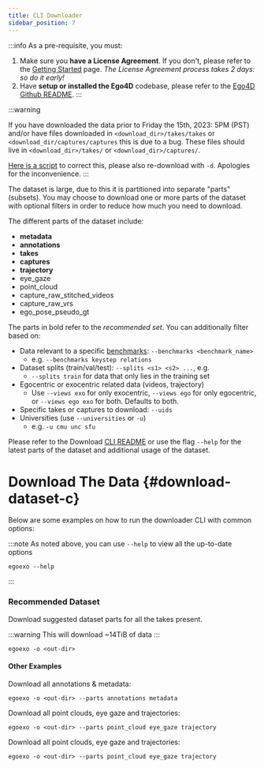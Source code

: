 ```yaml
---
title: CLI Downloader
sidebar_position: 7
---
```


:::info
As a pre-requisite, you must:
1. Make sure you **have a License Agreement**. If you don't, please refer to the
[Getting Started](../getting-started) page. *The License Agreement process takes 2 days: so do it early!*
2. Have **setup or installed the Ego4D** codebase, please refer to the [Ego4D
Github README](https://github.com/facebookresearch/Ego4d?tab=readme-ov-file#setup).
:::

:::warning

If you have downloaded the data prior to Friday the 15th, 2023: 5PM (PST)
and/or have files downloaded in `<download_dir>/takes/takes` or
`<download_dir/captures/captures` this is due to a bug. These files should live
in `<download_dir>/takes/` or `<download_dir>/captures/`. 

[Here is a script](https://gist.github.com/miguelmartin75/b2bfeec06e51ce217ab2613761d9cd7b) to correct this, please also re-download with `-d`. Apologies for the inconvenience.
:::

The dataset is large, due to this it is partitioned into separate "parts"
(subsets). You may choose to download one or more parts of the dataset with
optional filters in order to reduce how much you need to download.

The different parts of the dataset include: 
- **metadata**
- **annotations**
- **takes**
- **captures**
- **trajectory**
- eye_gaze
- point_cloud
- capture_raw_stitched_videos
- capture_raw_vrs
- ego_pose_pseudo_gt

The parts in bold refer to the *recommended set*. You can additionally filter based on:
- Data relevant to a specific [benchmarks](../benchmarks): `--benchmarks <benchmark_name>`
    - e.g. `--benchmarks keystep relations`
- Dataset splits (train/val/test): `--splits <s1> <s2> ...`, e.g.
    - `--splits train` for data that only lies in the training set
- Egocentric or exocentric related data (videos, trajectory)
    - Use `--views exo` for only exocentric, `--views ego` for only
      egocentric, or `--views ego exo` for both. Defaults to both.
- Specific takes or captures to download: `--uids`
- Universities (use `--universities` or `-u`)
    - e.g. `-u cmu unc sfu`

Please refer to the Download [CLI README](https://github.com/facebookresearch/Ego4d/tree/main/ego4d/egoexo/download) or use the flag `--help` for the latest parts of the dataset and additional usage of the dataset.


# Download The Data {#download-dataset-c}

Below are some examples on how to run the downloader CLI with common options:

:::note As noted above, you can use `--help` to view all the up-to-date options
```
egoexo --help
```
:::


### Recommended Dataset
Download suggested dataset parts for all the takes present.

:::warning This will download ~14TiB of data
:::
```
egoexo -o <out-dir>
```


#### Other Examples

Download all annotations & metadata:
```
egoexo -o <out-dir> --parts annotations metadata
```

Download all point clouds, eye gaze and trajectories:
```
egoexo -o <out-dir> --parts point_cloud eye_gaze trajectory
```

Download all point clouds, eye gaze and trajectories:
```
egoexo -o <out-dir> --parts point_cloud eye_gaze trajectory
```
